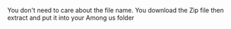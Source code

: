 You don't need to care about the file name.
You download the Zip file then extract and put it into your Among us folder
